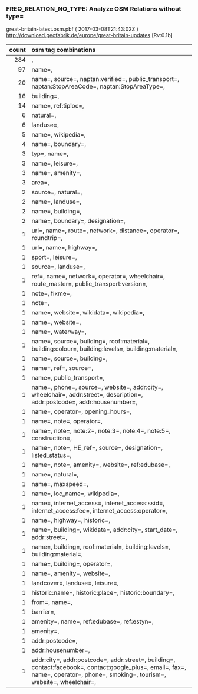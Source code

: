  
### FREQ_RELATION_NO_TYPE: Analyze OSM Relations without type= 
great-britain-latest.osm.pbf ( 2017-03-08T21:43:02Z ) http://download.geofabrik.de/europe/great-britain-updates [Rv:0.1b]
 
|  count  |  osm tag combinations 
|  -----: | :---------------------------
|    284  |  , 
|     97  |  name=, 
|     20  |  name=, source=, naptan:verified=, public_transport=, naptan:StopAreaCode=, naptan:StopAreaType=, 
|     16  |  building=, 
|     14  |  name=, ref:tiploc=, 
|      6  |  natural=, 
|      6  |  landuse=, 
|      5  |  name=, wikipedia=, 
|      4  |  name=, boundary=, 
|      3  |  typ=, name=, 
|      3  |  name=, leisure=, 
|      3  |  name=, amenity=, 
|      3  |  area=, 
|      2  |  source=, natural=, 
|      2  |  name=, landuse=, 
|      2  |  name=, building=, 
|      2  |  name=, boundary=, designation=, 
|      1  |  url=, name=, route=, network=, distance=, operator=, roundtrip=, 
|      1  |  url=, name=, highway=, 
|      1  |  sport=, leisure=, 
|      1  |  source=, landuse=, 
|      1  |  ref=, name=, network=, operator=, wheelchair=, route_master=, public_transport:version=, 
|      1  |  note=, fixme=, 
|      1  |  note=, 
|      1  |  name=, website=, wikidata=, wikipedia=, 
|      1  |  name=, website=, 
|      1  |  name=, waterway=, 
|      1  |  name=, source=, building=, roof:material=, building:colour=, building:levels=, building:material=, 
|      1  |  name=, source=, building=, 
|      1  |  name=, ref=, source=, 
|      1  |  name=, public_transport=, 
|      1  |  name=, phone=, source=, website=, addr:city=, wheelchair=, addr:street=, description=, addr:postcode=, addr:housenumber=, 
|      1  |  name=, operator=, opening_hours=, 
|      1  |  name=, note=, operator=, 
|      1  |  name=, note=, note:2=, note:3=, note:4=, note:5=, construction=, 
|      1  |  name=, note=, HE_ref=, source=, designation=, listed_status=, 
|      1  |  name=, note=, amenity=, website=, ref:edubase=, 
|      1  |  name=, natural=, 
|      1  |  name=, maxspeed=, 
|      1  |  name=, loc_name=, wikipedia=, 
|      1  |  name=, internet_access=, intenet_access:ssid=, internet_access:fee=, internet_access:operator=, 
|      1  |  name=, highway=, historic=, 
|      1  |  name=, building=, wikidata=, addr:city=, start_date=, addr:street=, 
|      1  |  name=, building=, roof:material=, building:levels=, building:material=, 
|      1  |  name=, building=, operator=, 
|      1  |  name=, amenity=, website=, 
|      1  |  landcover=, landuse=, leisure=, 
|      1  |  historic:name=, historic:place=, historic:boundary=, 
|      1  |  from=, name=, 
|      1  |  barrier=, 
|      1  |  amenity=, name=, ref:edubase=, ref:estyn=, 
|      1  |  amenity=, 
|      1  |  addr:postcode=, 
|      1  |  addr:housenumber=, 
|      1  |  addr:city=, addr:postcode=, addr:street=, building=, contact:facebook=, contact:google_plus=, email=, fax=, name=, operator=, phone=, smoking=, tourism=, website=, wheelchair=, 
 
